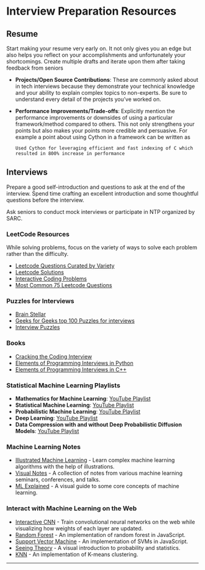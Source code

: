 # Interview Preparation Resources

## Resume

Start making your resume very early on. It not only gives you an edge but also helps you reflect on your accomplishments and unfortunately your shortcomings. Create multiple drafts and iterate upon them after taking feedback from seniors

- **Projects/Open Source Contributions**: These are commonly asked about in tech interviews because they demonstrate your technical knowledge and your ability to explain complex topics to non-experts. Be sure to understand every detail of the projects you’ve worked on.
- **Performance Improvements/Trade-offs**: Explicitly mention the performance improvements or downsides of using a particular framework/method compared to others. This not only strengthens your points but also makes your points more credible and persuasive. For example a point about using Cython in a framework can be written as

    `Used Cython for leveraging efficient and fast indexing of C which resulted in 800% increase in performance`

## Interviews

Prepare a good self-introduction and questions to ask at the end of the interview. Spend time crafting an excellent introduction and some thoughtful questions before the interview.

Ask seniors to conduct mock interviews or participate in NTP organized by SARC.

### LeetCode Resources

While solving problems, focus on the variety of ways to solve each problem rather than the difficulty.

- [Leetcode Questions Curated by Variety](https://github.com/fterh/leetcode-curation-topical)
- [Leetcode Solutions](https://github.com/kamyu104/LeetCode-Solutions)
- [Interactive Coding Problems](https://github.com/kamyu104/LeetCode-Solutions)
- [Most Common 75 Leetcode Questions](https://leetcode.com/discuss/general-discussion/460599/blind-75-leetcode-questions)

### Puzzles for Interviews

- [Brain Stellar](https://brainstellar.com/)
- [Geeks for Geeks top 100 Puzzles for interviews](https://www.geeksforgeeks.org/puzzles/?ref=header_search)
- [Interview Puzzles](https://imomath.com/index.cgi?page=puzzlesMain)

### Books

- [Cracking the Coding Interview](https://github.com/AatmikJain/ComputerScienceBooks/blob/master/Cracking%20the%20Coding%20Interview.pdf)
- [Elements of Programming Interviews in Python](https://elementsofprogramminginterviews.com/sample/epilight_python_new.pdf)
- [Elements of Programming Interviews in C++](https://github.com/KreakEmp/InterviewPrep/blob/main/DSA%20%26%20Coding/Elements%20of%20Programming%20Interviews_%20The%20Insiders%E2%80%99%20Guide%20(%20PDFDrive%20).pdf)

### Statistical Machine Learning Playlists

- **Mathematics for Machine Learning**: [YouTube Playlist](https://www.youtube.com/playlist?list=PL05umP7R6ij1a6KdEy8PVE9zoCv6SlHRS)
- **Statistical Machine Learning**: [YouTube Playlist](https://www.youtube.com/playlist?list=PL05umP7R6ij2XCvrRzLokX6EoHWaGA2cC)
- **Probabilistic Machine Learning**: [YouTube Playlist](https://www.youtube.com/playlist?list=PL05umP7R6ij1tHaOFY96m5uX3J21a6yNd)
- **Deep Learning**: [YouTube Playlist](https://www.youtube.com/playlist?list=PL05umP7R6ij3NTWIdtMbfvX7Z-4WEXRqD)
- **Data Compression with and without Deep Probabilistic Diffusion Models**: [YouTube Playlist](https://www.youtube.com/playlist?list=PL05umP7R6ij0KTBVxk00MKoQRMLTWUJh-)

### Machine Learning Notes

- [Illustrated Machine Learning](https://illustrated-machine-learning.github.io/) - Learn complex machine learning algorithms with the help of illustrations.
- [Visual Notes](https://visual-ml-notes.github.io/) - A collection of notes from various machine learning seminars, conferences, and talks.
- [ML Explained](https://mlu-explain.github.io/) - A visual guide to some core concepts of machine learning.

### Interact with Machine Learning on the Web

- [Interactive CNN](https://poloclub.github.io/cnn-explainer/) - Train convolutional neural networks on the web while visualizing how weights of each layer are updated.
- [Random Forest](https://cs.stanford.edu/~karpathy/svmjs/demo/demoforest.html) - An implementation of random forest in JavaScript.
- [Support Vector Machine](https://cs.stanford.edu/~karpathy/svmjs/demo/) - An implementation of SVMs in JavaScript.
- [Seeing Theory](https://seeing-theory.brown.edu/) - A visual introduction to probability and statistics.
- [KNN](https://www.naftaliharris.com/blog/visualizing-k-means-clustering/) - An implementation of K-means clustering.

---